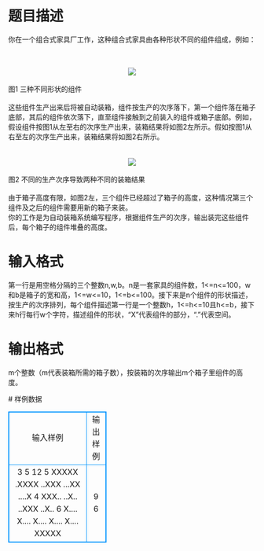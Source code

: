 # 

 
 # 题目描述 
<p>
你在一个组合式家具厂工作，这种组合式家具由各种形状不同的组件组成，例如：<br><br><br><center><img src="/source/joyoi/tyvj-2978/img/aHR0cDovL3d3dy5qb3lvaS5jbi9wcm9ibGVtL3R5dmotMjk3OC9wcm9ibGVtc19pbWFnZXMvMzU3Ny90MS5ibXA=.bmp"></img></center> <br>                                                图1 三种不同形状的组件<br><br>这些组件生产出来后将被自动装箱，组件按生产的次序落下，第一个组件落在箱子底部，其后的组件依次落下，直至组件接触到之前装入的组件或箱子底部。例如，假设组件按图1从左至右的次序生产出来，装箱结果将如图2左所示。假如按图1从右至左的次序生产出来，装箱结果将如图2右所示。<br> <br><br><center><img src="/source/joyoi/tyvj-2978/img/aHR0cDovL3d3dy5qb3lvaS5jbi9wcm9ibGVtL3R5dmotMjk3OC9wcm9ibGVtc19pbWFnZXMvMzU3Ny90Mi5ibXA=.bmp"></img></center><br>                                       图2 不同的生产次序导致两种不同的装箱结果<br><br>由于箱子高度有限，如图2左，三个组件已经超过了箱子的高度，这种情况第三个组件及之后的组件需要用新的箱子来装。<br>你的工作是为自动装箱系统编写程序，根据组件生产的次序，输出装完这些组件后，每个箱子的组件堆叠的高度。<br></p> 

 
 # 输入格式 
<p>
第一行是用空格分隔的三个整数n,w,b。n是一套家具的组件数，1<=n<=100，w和b是箱子的宽和高，1<=w<=10，1<=b<=100。接下来是n个组件的形状描述，按生产的次序排列，每个组件描述第一行是一个整数h，1<=h<=10且h<=b，接下来h行每行w个字符，描述组件的形状，“X”代表组件的部分，“.”代表空间。</p> 

 
 # 输出格式 
<p>
m个整数（m代表装箱所需的箱子数），按装箱的次序输出m个箱子里组件的高度。</p> 
# 样例数据
<style>
        table,table tr th, table tr td { border:1px solid #0094ff; }
        table { width: 200px; min-height: 25px; line-height: 25px; text-align: center; border-collapse: collapse;}   
    </style>
<table>
	<tr>
		<td>输入样例</td>
		<td>输出样例</td>
	</tr>
<tr><td>3 5 12
5
XXXXX
.XXXX
..XXX
...XX
....X
4
XXX..
..X..
..XXX
..X..
6
X....
X....
X....
X....
X....
XXXXX
</td><td>9 6</td></tr></table>
